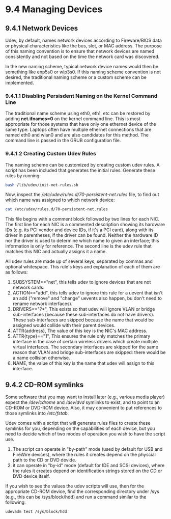 # 9.4 Managing Devices

## 9.4.1 Network Devices

Udev, by default, names network devices according to Fireware/BIOS data or
physical characteristics like the bus, slot, or MAC address. The purpose of this
naming convention is to ensure that network devices are named consistently and
not based on the time the network card was discovered.

In the new naming scheme, typical network device names would then be something
like enp5s0 or wlp3s0. If this naming scheme convention is not desired, the
traditional naming scheme or a custom scheme can be implemented.

### 9.4.1.1 Disabling Persisdent Naming on the Kernel Command Line

The traditional name scheme using eth0, eth1, etc can be restored by adding
**net.ifnames=0** on the kernel command line. This is most appropriate for those
systems that have only one ethernet device of the same type. Laptops often have
multiple ethernet connections that are named eth0 and wlan0 and are also
candidates for this method. The command line is passed in the GRUB configuration
file.

### 9.4.1.2 Creating Custom Udev Rules

The naming scheme can be customized by creating custom udev rules. A script has
been included that generates the initial rules. Generate these rules by running:
```bash
bash /lib/udev/init-net-rules.sh
```
Now, inspect the */etc/udev/rules.d/70-persistent-net.rules* file, to find out
which name was assigned to which network device:
```bash
cat /etc/udev/rules.d/70-persistent-net.rules
```
This file begins with a comment block followed by two lines for each NIC. The
first line for each NIC is a commented description showing its hardware IDs
(e.g. its PCI vendor and device IDs, if it's a PCI card), along with its driver
in parentheses, if the driver can be found. Neither the hardware ID nor the
driver is used to determine which name to given an interface; this information
is only for reference. The second line is the udev rule that matches this NIC
and actually assigns it a name.

All udev rules are made up of several keys, separated by commas and optional
whitespace. This rule's keys and explanation of each of them are as follows:
1. SUBSYSTEM=="net", this tells udev to ignore devices that are not network
   cards.
2. ACTION=="add", this tells udev to ignore this rule for a uevent that isn't an
   add ("remove" and "change" uevents also happen, bu don't need to rename
   network interfaces).
3. DRIVERS=="?\*", This exists so that udev will ignore VLAN or bridge
   sub-interfaces (because these sub-interfaces do not have drivers). These
   sub-interfaces are skipped because the name that would be assigned would
   collide with their parent devices.
4. ATTR{address}, The value of this key is the NIC's MAC address.
5. ATTR{type}=="1", This ensures the rule only matches the primary interface in
   the case of certain wireless drivers which create multiple virtual
   interfaces. The secondary interfaces are skipped for the same reason that
   VLAN and bridge sub-interfaces are skipped: there would be a name collision
   otherwise.
6. NAME, the value of this key is the name that udev will assign to this
   interface.

## 9.4.2 CD-ROM symlinks

Some software that you may want to install later (e.g., various media player)
expect the */dev/cdrome* and */dev/dvd* symlinks to exist, and to point to an
CD-ROM or DVD-ROM device. Also, it may convenient to put references to those
symlinks into */etc/fstab*.

Udev comes with a script that will generate rules files to create these symlinks
for you, depending on the capabilities of each device, but you need to decide
which of two modes of operation you wish to have the script use.
1. The script can operate in "by-path" mode (used by default for USB and
   FireWire devices), where the rules it creates depend on the physcial path to
   the CD or DVD devide.
2. it can operate in "by-id" mode (default for IDE and SCSI devices), where the
   rules it creates depend on identification strings stored on the CD or DVD
   device itself.

If you wish to see the values the udev scripts will use, then for the
appropriate CD-ROM device, find the corresponding directory under /sys (e.g.,
this can be /sys/block/hdd) and run a command similar to the following:
```bash
udevadm test /sys/block/hdd
```
